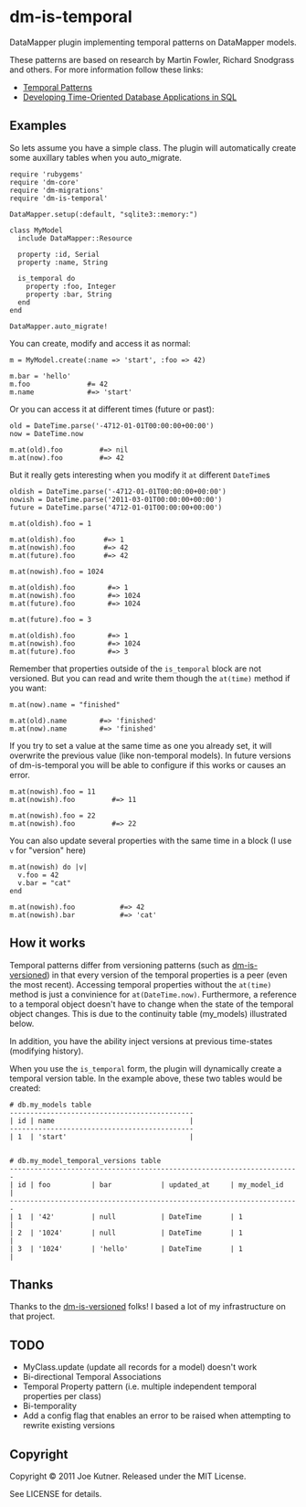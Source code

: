 dm-is-temporal
==================================

DataMapper plugin implementing temporal patterns on DataMapper models.

These patterns are based on research by Martin Fowler, Richard Snodgrass and others.  For more information follow these links:

+  [Temporal Patterns](http://martinfowler.com/eaaDev/timeNarrative.html)
+  [Developing Time-Oriented Database Applications in SQL](http://www.cs.arizona.edu/people/rts/publications.html)

Examples
---------

So lets assume you have a simple class. The plugin will automatically create some auxillary tables when you auto_migrate.

    require 'rubygems'
    require 'dm-core'
    require 'dm-migrations'
    require 'dm-is-temporal'
    
    DataMapper.setup(:default, "sqlite3::memory:")
        
    class MyModel
      include DataMapper::Resource
    
      property :id, Serial
      property :name, String
    
      is_temporal do
        property :foo, Integer
        property :bar, String
      end
    end
        
    DataMapper.auto_migrate!

You can create, modify and access it as normal:

    m = MyModel.create(:name => 'start', :foo => 42)

    m.bar = 'hello'
    m.foo              #= 42
    m.name             #=> 'start'

Or you can access it at different times (future or past):

    old = DateTime.parse('-4712-01-01T00:00:00+00:00')
    now = DateTime.now

    m.at(old).foo         #=> nil
    m.at(now).foo         #=> 42

But it really gets interesting when you modify it `at` different `DateTime`s

    oldish = DateTime.parse('-4712-01-01T00:00:00+00:00')
    nowish = DateTime.parse('2011-03-01T00:00:00+00:00')
    future = DateTime.parse('4712-01-01T00:00:00+00:00')

    m.at(oldish).foo = 1

    m.at(oldish).foo       #=> 1
    m.at(nowish).foo       #=> 42
    m.at(future).foo       #=> 42

    m.at(nowish).foo = 1024

    m.at(oldish).foo        #=> 1
    m.at(nowish).foo        #=> 1024
    m.at(future).foo        #=> 1024

    m.at(future).foo = 3

    m.at(oldish).foo        #=> 1
    m.at(nowish).foo        #=> 1024
    m.at(future).foo        #=> 3

Remember that properties outside of the `is_temporal` block are not versioned.  But you can read and write them though the `at(time)` method if you want:

    m.at(now).name = "finished"

    m.at(old).name        #=> 'finished'
    m.at(now).name        #=> 'finished'

If you try to set a value at the same time as one you already set, it will overwrite the previous value (like non-temporal models).  In future versions of dm-is-temporal you will be able to configure if this works or causes an error.

    m.at(nowish).foo = 11
    m.at(nowish).foo         #=> 11

    m.at(nowish).foo = 22
    m.at(nowish).foo         #=> 22

You can also update several properties with the same time in a block (I use `v` for "version" here)


    m.at(nowish) do |v|
      v.foo = 42
      v.bar = "cat"
    end

    m.at(nowish).foo           #=> 42
    m.at(nowish).bar           #=> 'cat'


How it works
-------------
Temporal patterns differ from versioning patterns (such as [dm-is-versioned](https://github.com/datamapper/dm-is-versioned))
in that every version of the temporal properties is a peer (even the most recent).  Accessing temporal properties without the `at(time)` method
is just a convinience for `at(DateTime.now)`. Furthermore, a reference to a temporal object doesn't have to change when
the state of the temporal object changes.  This is due to the continuity table (my_models) illustrated below.

In addition, you have the ability inject versions at previous time-states (modifying history).

When you use the `is_temporal` form, the plugin will dynamically create a temporal version table.  In the example above,
these two tables would be created:

    # db.my_models table
    ---------------------------------------------
    | id | name                                 |
    ---------------------------------------------
    | 1  | 'start'                              |


    # db.my_model_temporal_versions table
    -----------------------------------------------------------------------
    | id | foo          | bar            | updated_at     | my_model_id   |
    -----------------------------------------------------------------------
    | 1  | '42'         | null           | DateTime       | 1             |
    | 2  | '1024'       | null           | DateTime       | 1             |
    | 3  | '1024'       | 'hello'        | DateTime       | 1             |

Thanks
------
Thanks to the [dm-is-versioned](https://github.com/datamapper/dm-is-versioned) folks!  I based a lot of my infrastructure
on that project.

TODO
------

+  MyClass.update (update all records for a model) doesn't work
+  Bi-directional Temporal Associations
+  Temporal Property pattern (i.e. multiple independent temporal properties per class)
+  Bi-temporality
+  Add a config flag that enables an error to be raised when attempting to rewrite existing versions


Copyright
----------

Copyright © 2011 Joe Kutner. Released under the MIT License.

See LICENSE for details.